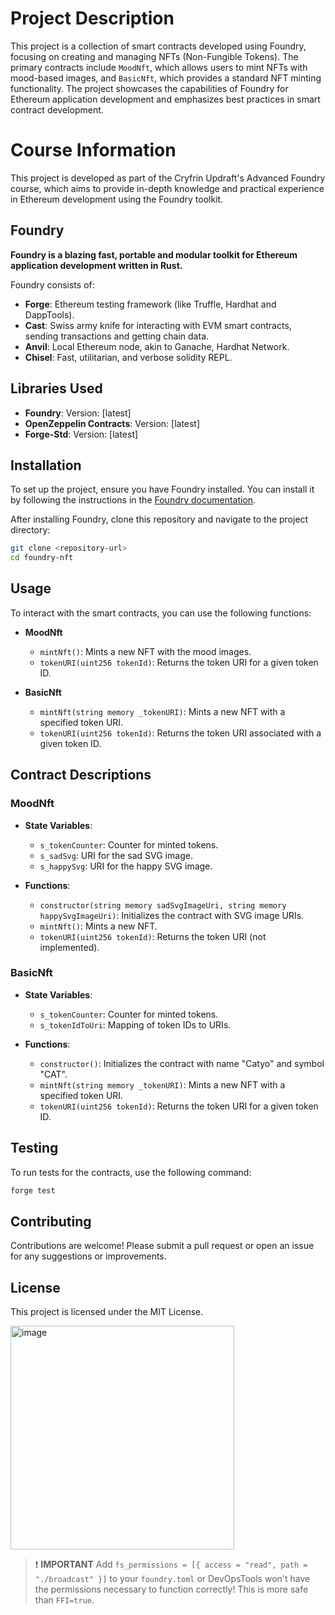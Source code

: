 # Project Description

This project is a collection of smart contracts developed using Foundry, focusing on creating and managing NFTs (Non-Fungible Tokens). The primary contracts include `MoodNft`, which allows users to mint NFTs with mood-based images, and `BasicNft`, which provides a standard NFT minting functionality. The project showcases the capabilities of Foundry for Ethereum application development and emphasizes best practices in smart contract development.

# Course Information

This project is developed as part of the Cryfrin Updraft's Advanced Foundry course, which aims to provide in-depth knowledge and practical experience in Ethereum development using the Foundry toolkit.

## Foundry

**Foundry is a blazing fast, portable and modular toolkit for Ethereum application development written in Rust.**

Foundry consists of:

- **Forge**: Ethereum testing framework (like Truffle, Hardhat and DappTools).
- **Cast**: Swiss army knife for interacting with EVM smart contracts, sending transactions and getting chain data.
- **Anvil**: Local Ethereum node, akin to Ganache, Hardhat Network.
- **Chisel**: Fast, utilitarian, and verbose solidity REPL.

## Libraries Used

- **Foundry**: Version: [latest]
- **OpenZeppelin Contracts**: Version: [latest]
- **Forge-Std**: Version: [latest]

## Installation

To set up the project, ensure you have Foundry installed. You can install it by following the instructions in the [Foundry documentation](https://book.getfoundry.sh/).

After installing Foundry, clone this repository and navigate to the project directory:

```bash
git clone <repository-url>
cd foundry-nft
```

## Usage

To interact with the smart contracts, you can use the following functions:

- **MoodNft**
  - `mintNft()`: Mints a new NFT with the mood images.
  - `tokenURI(uint256 tokenId)`: Returns the token URI for a given token ID.

- **BasicNft**
  - `mintNft(string memory _tokenURI)`: Mints a new NFT with a specified token URI.
  - `tokenURI(uint256 tokenId)`: Returns the token URI associated with a given token ID.

## Contract Descriptions

### MoodNft

- **State Variables**:
  - `s_tokenCounter`: Counter for minted tokens.
  - `s_sadSvg`: URI for the sad SVG image.
  - `s_happySvg`: URI for the happy SVG image.

- **Functions**:
  - `constructor(string memory sadSvgImageUri, string memory happySvgImageUri)`: Initializes the contract with SVG image URIs.
  - `mintNft()`: Mints a new NFT.
  - `tokenURI(uint256 tokenId)`: Returns the token URI (not implemented).

### BasicNft

- **State Variables**:
  - `s_tokenCounter`: Counter for minted tokens.
  - `s_tokenIdToUri`: Mapping of token IDs to URIs.

- **Functions**:
  - `constructor()`: Initializes the contract with name "Catyo" and symbol "CAT".
  - `mintNft(string memory _tokenURI)`: Mints a new NFT with a specified token URI.
  - `tokenURI(uint256 tokenId)`: Returns the token URI for a given token ID.

## Testing

To run tests for the contracts, use the following command:

```bash
forge test
```

## Contributing

Contributions are welcome! Please submit a pull request or open an issue for any suggestions or improvements.

## License

This project is licensed under the MIT License.

<img width="358" alt="image" src="https://github.com/user-attachments/assets/209fe4ca-6a96-40aa-91cb-9cf9001537f3" />


> ❗ **IMPORTANT**
> Add `fs_permissions = [{ access = "read", path = "./broadcast" }]` to your `foundry.toml` or DevOpsTools won't have the permissions necessary to function correctly! This is more safe than `FFI=true`.

